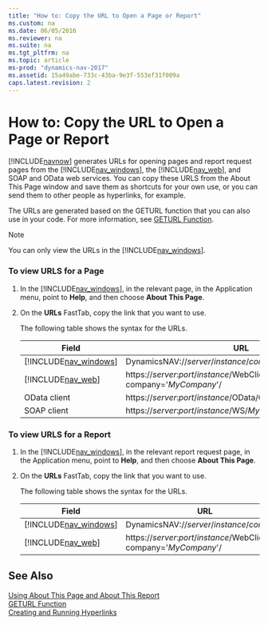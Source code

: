```yaml
---
title: "How to: Copy the URL to Open a Page or Report"
ms.custom: na
ms.date: 06/05/2016
ms.reviewer: na
ms.suite: na
ms.tgt_pltfrm: na
ms.topic: article
ms-prod: "dynamics-nav-2017"
ms.assetid: 15a49abe-733c-43ba-9e3f-553ef31f009a
caps.latest.revision: 2
---
```

# How to: Copy the URL to Open a Page or Report
[!INCLUDE[navnow](includes/navnow_md.md)] generates URLs for opening pages and report request pages from the [!INCLUDE[nav_windows](includes/nav_windows_md.md)], the [!INCLUDE[nav_web](includes/nav_web_md.md)], and SOAP and OData web services. You can copy these URLS from the About This Page window and save them as shortcuts for your own use, or you can send them to other people as hyperlinks, for example.  
  
 The URLs are generated based on the GETURL function that you can also use in your code. For more information, see [GETURL Function](GETURL-Function.md).  
  
> [!NOTE]  
>  You can only view the URLs in the [!INCLUDE[nav_windows](includes/nav_windows_md.md)].  
  
### To view URLS for a Page  
  
1.  In the [!INCLUDE[nav_windows](includes/nav_windows_md.md)], in the relevant page, in the Application menu, point to **Help**, and then choose **About This Page**.  
  
2.  On the **URLs** FastTab, copy the link that you want to use.  
  
     The following table shows the syntax for the URLs.  
  
    |Field|URL|  
    |-----------|---------|  
    |[!INCLUDE[nav_windows](includes/nav_windows_md.md)]|DynamicsNAV://*server*/*instance*/*company*|  
    |[!INCLUDE[nav_web](includes/nav_web_md.md)]|https://*server*:*port*/*instance*/WebClient?company='*MyCompany*'/|  
    |OData client|https://*server*:*port*/*instance*/OData/Company\('*MyCompany*'\)/|  
    |SOAP client|https://*server*:*port*/*instance*/WS/*MyCompany*|  
  
### To view URLS for a Report  
  
1.  In the [!INCLUDE[nav_windows](includes/nav_windows_md.md)], in the relevant report request page, in the Application menu, point to **Help**, and then choose **About This Page**.  
  
2.  On the **URLs** FastTab, copy the link that you want to use.  
  
     The following table shows the syntax for the URLs.  
  
    |Field|URL|  
    |-----------|---------|  
    |[!INCLUDE[nav_windows](includes/nav_windows_md.md)]|DynamicsNAV://*server*/*instance*/*company*|  
    |[!INCLUDE[nav_web](includes/nav_web_md.md)]|https://*server*:*port*/*instance*/WebClient?company='*MyCompany*'/|  
  
## See Also  
 [Using About This Page and About This Report](Using-About-This-Page-and-About-This-Report.md)   
 [GETURL Function](GETURL-Function.md)   
 [Creating and Running Hyperlinks](Creating-and-Running-Hyperlinks.md)
